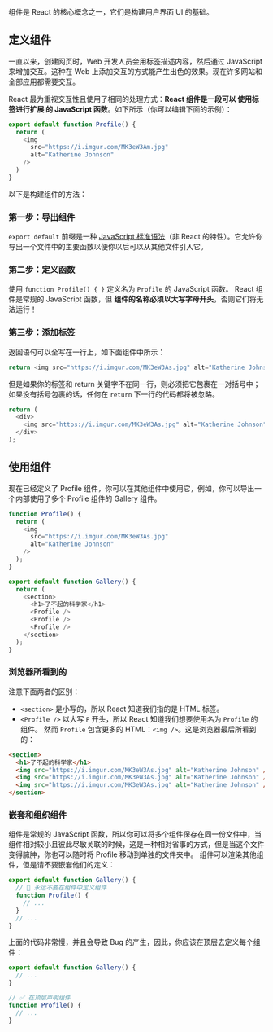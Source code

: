 组件是 React 的核心概念之一，它们是构建用户界面 UI 的基础。

## 定义组件
一直以来，创建网页时，Web 开发人员会用标签描述内容，然后通过 JavaScript 来增加交互。这种在 Web 上添加交互的方式能产生出色的效果。现在许多网站和全部应用都需要交互。

React 最为重视交互性且使用了相同的处理方式：**React 组件是一段可以 使用标签进行扩展 的 JavaScript 函数**。如下所示（你可以编辑下面的示例）：
```js
export default function Profile() {
  return (
    <img
      src="https://i.imgur.com/MK3eW3Am.jpg"
      alt="Katherine Johnson"
    />
  )
}
```
以下是构建组件的方法：
### 第一步：导出组件
`export default` 前缀是一种 [JavaScript 标准语法](https://developer.mozilla.org/docs/web/javascript/reference/statements/export)（非 React 的特性）。它允许你导出一个文件中的主要函数以便你以后可以从其他文件引入它。

### 第二步：定义函数
使用 `function Profile() { }` 定义名为 `Profile` 的 JavaScript 函数。
React 组件是常规的 JavaScript 函数，但 **组件的名称必须以大写字母开头**，否则它们将无法运行！

### 第三步：添加标签
返回语句可以全写在一行上，如下面组件中所示：
```js
return <img src="https://i.imgur.com/MK3eW3As.jpg" alt="Katherine Johnson" />;
```

但是如果你的标签和 return 关键字不在同一行，则必须把它包裹在一对括号中；
	如果没有括号包裹的话，任何在 `return` 下一行的代码都将被忽略。
```js
return (
  <div>
    <img src="https://i.imgur.com/MK3eW3As.jpg" alt="Katherine Johnson" />
  </div>
);
```

## 使用组件
现在已经定义了 Profile 组件，你可以在其他组件中使用它，例如，你可以导出一个内部使用了多个 Profile 组件的 Gallery 组件。
```js
function Profile() {
  return (
    <img
      src="https://i.imgur.com/MK3eW3As.jpg"
      alt="Katherine Johnson"
    />
  );
}

export default function Gallery() {
  return (
    <section>
      <h1>了不起的科学家</h1>
      <Profile />
      <Profile />
      <Profile />
    </section>
  );
}
```
### 浏览器所看到的
注意下面两者的区别：
- `<section>` 是小写的，所以 React 知道我们指的是 HTML 标签。
- `<Profile />` 以大写 `P` 开头，所以 React 知道我们想要使用名为 `Profile` 的组件。
然而 `Profile` 包含更多的 HTML：`<img />`。这是浏览器最后所看到的：
```html
<section>
  <h1>了不起的科学家</h1>
  <img src="https://i.imgur.com/MK3eW3As.jpg" alt="Katherine Johnson" />
  <img src="https://i.imgur.com/MK3eW3As.jpg" alt="Katherine Johnson" />
  <img src="https://i.imgur.com/MK3eW3As.jpg" alt="Katherine Johnson" />
</section>
```
### 嵌套和组织组件
组件是常规的 JavaScript 函数，所以你可以将多个组件保存在同一份文件中，当组件相对较小且彼此尽敏关联的时候，这是一种相对省事的方式，但是当这个文件变得臃肿，你也可以随时将 Profile 移动到单独的文件夹中。
组件可以渲染其他组件，但是请不要嵌套他们的定义：
```js
export default function Gallery() {
  // 🔴 永远不要在组件中定义组件
  function Profile() {
    // ...
  }
  // ...
}
```
上面的代码非常慢，并且会导致 Bug 的产生，因此，你应该在顶层去定义每个组件：
```js
export default function Gallery() {
  // ...
}

// ✅ 在顶层声明组件
function Profile() {
  // ...
}
```

